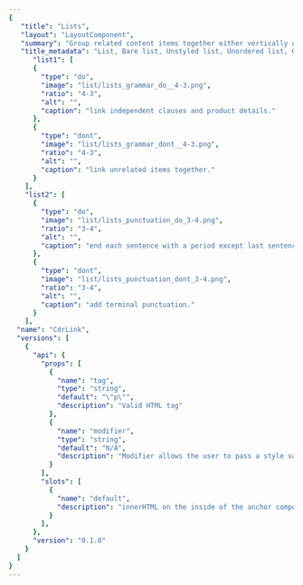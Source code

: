 ```yaml
---
{
   "title": "Lists",
   "layout": "LayoutComponent",
   "summary": "Group related content items together either vertically or horizontally.",
   "title_metadata": "List, Bare list, Unstyled list, Unordered list, Ordered list, Inline list",
	  "list1": [
      {
        "type": "do",
        "image": "list/lists_grammar_do__4-3.png",
        "ratio": "4-3",
        "alt": "",
        "caption": "link independent clauses and product details."
      },
      {
        "type": "dont",
        "image": "list/lists_grammar_dont__4-3.png",
        "ratio": "4-3",
        "alt": "",
        "caption": "link unrelated items together."
      }
    ],
    "list2": [
      {
        "type": "do",
        "image": "list/lists_punctuation_do_3-4.png",
        "ratio": "3-4",
        "alt": "",
        "caption": "end each sentence with a period except last sentence."
      },
      {
        "type": "dont",
        "image": "list/lists_punctuation_dont_3-4.png",
        "ratio": "3-4",
        "alt": "",
        "caption": "add terminal punctuation."
      }
    ],
  "name": "CdrLink",
  "versions": [
    {
      "api": {
        "props": [
          {
            "name": "tag",
            "type": "string",
            "default": "\"p\"",
            "description": "Valid HTML tag"
          },
          {
            "name": "modifier",
            "type": "string",
            "default": "N/A",
            "description": "Modifier allows the user to pass a style variant to this component.  Possible values: display | display-static | heading-large | heading-large-static | heading-medium | heading-medium-static | heading-small | heading-small-static | subheading"
          }
        ],
        "slots": [
          {
            "name": "default",
            "description": "innerHTML on the inside of the anchor component"
          }
        ],
      },
      "version": "0.1.0"
    }
  ]
}
---
```


<cdr-doc-tabs>
<template slot="Overview">
<cdr-doc-table-of-contents-shell 
    :appended-nav-items="[
       {
        text: 'Related Components'
      },
      {
        text: 'Breadcrumb',
        href: '../breadcrumb/'
      }
    ]">

## Bare

Collect items to be displayed in a list when items are not marked with bullets.  Also known as unordered and undecorated “bare” list.

<cdr-doc-example-code-pair :background-toggle="false" repository-href="https://github.com/rei/rei-cedar/tree/18.07.1/src/components/list" sandbox-href="https://codesandbox.io/s/1q95wpz4rq" :codeMaxHeight= false >
<template slot="Default">

```html
  <cdr-list>
    <li>List item 1</li>
    <li>List item 2
      <cdr-list>
        <li>List item</li>
      </cdr-list>
    </li>
    <li>List item 3</li>
  </cdr-list>
```
</template>

<template slot="compact">

```html
  <cdr-list modifier="compact">
    <li>List item 1</li>
    <li>List item 2
      <cdr-list>
        <li>List item</li>
      </cdr-list>
    </li>
    <li>List item 3</li>
  </cdr-list>
```
  
</template>

</cdr-doc-example-code-pair>

## Unordered

Collect related items that don’t need to be in a specific order or sequence. List items are typically marked with bullets.

<cdr-doc-example-code-pair :background-toggle="false" :codeMaxHeight= false repository-href="https://github.com/rei/rei-cedar/tree/18.07.1/src/components/list" sandbox-href="https://codesandbox.io/s/1q95wpz4rq" >
<template slot="Default">

```html
  <cdr-list modifier="unordered">
    <li>List item 1</li>
    <li>List item 2
      <cdr-list>
        <li>List item</li>
      </cdr-list>
    </li>
    <li>List item 3</li>
  </cdr-list>
```
</template>

<template slot="compact">

```html
  <cdr-list modifier="unordered compact">
    <li>List item 1</li>
    <li>List item 2
      <cdr-list>
        <li>List item</li>
      </cdr-list>
    </li>
    <li>List item 3</li>
  </cdr-list>
```
  
</template>


</cdr-doc-example-code-pair>

## Ordered

Collect related items with numeric order or sequence. Numbering starts at 1 with the first list item and increases by increments of 1 for each successive ordered list item.

<cdr-doc-example-code-pair :background-toggle="false" :codeMaxHeight= false repository-href="https://github.com/rei/rei-cedar/tree/18.07.1/src/components/list" sandbox-href="https://codesandbox.io/s/1q95wpz4rq" >
<template slot="Default">

```html
  <cdr-list tag="ol" modifier="ordered">
    <li>List item 1</li>
    <li>List item 2
      <cdr-list>
        <li>List item</li>
      </cdr-list>
    </li>
    <li>List item 3</li>
  </cdr-list>
```
</template>

<template slot="compact">

```html
  <cdr-list tag="ol" modifier="ordered compact">
    <li>List item 1</li>
    <li>List item 2
      <cdr-list>
        <li>List item</li>
      </cdr-list>
    </li>
    <li>List item 3</li>
  </cdr-list>
```
  
</template>

</cdr-doc-example-code-pair>

## Inline

Display items horizontally with no divider.

<cdr-doc-example-code-pair :background-toggle="false" :codeMaxHeight= false repository-href="https://github.com/rei/rei-cedar/tree/18.07.1/src/components/list" sandbox-href="https://codesandbox.io/s/1q95wpz4rq" >
<template slot="Default">

```html
  <cdr-list modifier="inline">
    <li>List item 1</li>
    <li>List item 2</li>
    <li>List item 3</li>
  </cdr-list>
```
</template>

<template slot="compact">

```html
  <cdr-list modifier="inline compact">
    <li>List item 1</li>
    <li>List item 2</li>
    <li>List item 3</li>
  </cdr-list>
```
  
</template>

</cdr-doc-example-code-pair>

## Inline - Unordered

Display items horizontally, separated by a bullet character.

<cdr-doc-example-code-pair :background-toggle="false" :codeMaxHeight= false repository-href="https://github.com/rei/rei-cedar/tree/18.07.1/src/components/list" sandbox-href="https://codesandbox.io/s/1q95wpz4rq" >
<template slot="Default">

```html
  <cdr-list modifier="inline unordered">
    <li>List item 1</li>
    <li>List item 2</li>
    <li>List item 3</li>
  </cdr-list>
```
</template>

<template slot="compact">

```html
  <cdr-list modifier="inline compact unordered">
    <li>List item 1</li>
    <li>List item 2</li>
    <li>List item 3</li>
  </cdr-list>
```
  
</template>

</cdr-doc-example-code-pair>
</cdr-doc-table-of-contents-shell>
</template>

<template slot="Design Guidelines">
<cdr-doc-table-of-contents-shell 
    :appended-nav-items="[
       {
        text: 'Related Components'
      },
      {
        text: 'Breadcrumb',
        href: '../breadcrumb/'
      }
    ]">

  <cdr-doc-alert/>

## Use when

- Displaying groups of related items represented by text

## Don’t use when

- Displaying content that is not primarily text
- Displaying content with two or more well-defined dimensions. Instead, use a Data Table  or List Group

## Foundations

- Vary list item font size
- Follow spacing requirements found on [Typography](../../foundation/typography/) and Space pages

<cdr-img :src="$withBase(`/list/Spec_List_Font_Size_Variations_16-9.png`)" ratio="16-9"/>

## Content

Break up chunks of content to make the information easier to scan:

- Separate consecutive lists on a page with a heading for each list
- Start each item with a noun or a verb
- Use similar phrases or clauses with the same grammatical structure. For example:
  - **Product.** Zippered hand pockets; chest pocket with hidden zipper
  - **Materials.** Snowshoes: plastic; poles: aluminum
  - **Duration.** High: 4 hrs. 15 min.; low: 48 hrs. 20 min.
- Create structured content with a list. Do not use a list for formatting

Use multi-column lists when:

- Specific ordering is not required
- Listing items with a single word or very short phrases
- Space is minimal
- Viewing items at a glance is more beneficial than scrolling

Every item in a list must:

- Start with a capital letter and use sentence case
- Use semicolons when linking independent clauses and product details in the list

<do-dont :examples="$page.frontmatter.list1" />

- End each sentence in a list item with a period when there are multiple sentences; however, don’t add a period for the last sentence or phrase

<do-dont :examples="$page.frontmatter.list2" />

## Accessibility

- To ensure that usage of this component complies with accessibility guidelines, do the following:
  - Organize lists so users can understand the relationship and grouping of information
  - Use explicit list markup that allows users to:
    - Rapidly browse
    - Access list content
    - Navigate a page using list content
    - Use screen readers to announce the number of items in each list
  - Use aria labels:
    - Use the aria-labelledby attribute to reference the IDs of one or more elements to describe the list contents
    - Use the aria-label attribute to provide an explicit text description of list contents
    - Alternatively, the title attribute can provide an explicit text description of the list contents
- This component has compliance with following WebAIM’s accessibility guidelines:
  - [WCAG SC 1.3.1: Info and Relationships:](https://www.w3.org/TR/WCAG20/#visual-audio-contrast-contrast) Cedar Design System provides ability to create structured lists. Lists are easier to navigate than simple tables 



</cdr-doc-table-of-contents-shell>
</template>

<template slot="API">
<cdr-doc-table-of-contents-shell 
    :appended-nav-items="[
       {
        text: 'Related Components'
      },
      {
        text: 'Breadcrumb',
        href: '../breadcrumb/'
      }
    ]">

## Properties

<cdr-doc-api type="prop" />

## Slots

<cdr-doc-api type="slot" />

## Installation

Resources are available within the [cdr-list package](https://www.npmjs.com/package/@rei/cdr-list):

| **Name**        | **Type**            | **Description**                        |
|:----------------|:--------------------|:---------------------------------------|
| `@rei/cdr-list` | Node module package | Import the component into your project |
| `cdr-list.css`  | Style sheet         | Component specific styles              |


To incorporate the required assets for a component, use the following steps:

### #1. Install using NPM

Install the `cdr-list` package using **npm** in your terminal:

_Terminal_

<cdr-doc-code-snippet :line-numbers="false" :copy-button="false">

```terminal
npm i -s @rei/cdr-list
```

</cdr-doc-code-snippet>

### #2. Import Dependencies

_main.js_

<cdr-doc-code-snippet :line-numbers="false" :copy-button="false">

```javascript
// import your required css.
import '@rei/cdr-list/dist/cdr-list.css';
```
</cdr-doc-code-snippet>

### #3. Add component to a template

_local.vue_

```vue
<template>
  <cdr-list>
    <li> item one </li>
    <li> item two </li>
  </cdr-list>
</template>

<script>
import { CdrList } from '@rei/cdr-list';
export default {
  components: {
     CdrList  
  }
}
</script>
```

## Usage

Visual style and semantic meaning are managed independently by providing: 

- Element to the **tag** prop
- Style to the **modifier** prop

By default the `cdr-list` component renders as an unordered and undecorated "bare" list. To use an ordered list pass `<ol>` to the tag property.

```html
<cdr-list tag="ol">
  <li> item one </li>
  <li> item two </li>
</cdr-list>
```

The `cdr-list` component has decoupled the semantic tags `<ul>` and `<ol>` from visual presentation.
It is possible to render a semantic ordered list `<ol>` as a visually non styled or bulleted list using the `cdr-list` modifiers. With this decoupling, individual list items can contain a variety of HTML elements, including paragraphs, headings, form elements, and other (nested) lists. Ensure that content is structured and follows design guidelines.
**Tag variants** 
Following are different types of lists:

- Unordered lists: 
  - Used when the order of the items is not relevant
  - Consists of one `<ul>` element and multiple list item `<li>` elements
- Ordered lists:
  - Used for sequential information
  - Consists of one `<ol>` element and multiple list item `<li>` elements
- Nested lists:
  - Every `cdr-list` can be nested into another list
  - Assistive technology can easily inform users about the number of steps

```vue
<cdr-list>
   <li> Unordered list item text
     <cdr-list tag="ol">
       <li>Ordered list item text</li>
     </cdr-list>
   </li>
 </cdr-list>
```

- Bare or unstyled lists:
  - Can contain a variety of HTML elements, including paragraphs, headings, form elements, and other (nested) lists

### Modifier options

Note that the tag itself does not determine display, a modifier must be added for list styles. Add one of the following variants to the **modifier** attribute of the `cdr-list` tag to change the visual presentation:

| **Name**  | **Description**                                                                                                                                                                        | **Example** |
|:----------|:---------------------------------------------------------------------------------------------------------------------------------------------------------------------------------------|:------------|
| unordered | The unordered modifier adds a bullet decorator to child list items and a ‘en-dash’ decorator to grandchild list items. This variant can be used on both `<ul>`  or `<ol>`  list types. | ```<cdr-list  modifier="unordered" >``` |
| ordered   | The ordered modifier adds a numeric decorator to child list items and a ‘en-dash’ decorator to grandchild list items. This variant can be used on both `<ul>`  or `<ol>`  list types.      | ```<cdr-list tag="ol" modifier="ordered" >```|
| compact   | The compact modifier reduces the vertical space between list items for non-inline list variants. For inline variants the compact modifier reduces the horizontal space between list items. | ```<cdr-list modifier="compact">``` |
| inline    | The inline modifier is intended for bare or unordered list variants. In ether case this can be combined with compact to adjust the spacing of inline list variants.                        | ```<cdr-list modifier=" inline">``` |

## Accessibility

- When creating nested lists, ensure they are coded properly. Always check that:
  - List items are contained within one list
  - Spacing does not break a list into multiple individual points
  - Proper semantic tags are used - either `<ul>` or `<ol>`
  - Proper structure is used to provide a visual list, do not rely on indentation
  - Special characters are not used to create a list
- This component has compliance with following WebAIM’s accessibility guidelines:
  - [WCAG SC 1.3.1: Info and Relationships](https://www.w3.org/TR/WCAG20/#visual-audio-contrast-contrast): Cedar Design System provides ability to create structured lists. Lists are easier to navigate than simple tables 

</cdr-doc-table-of-contents-shell>
</template>

<template slot="History">

## 1.0.0

### What's new

**cdrList** component:

- Displays with following variants:
  - Bare (default)
  - Ordered
  - Unordered
  - Compact
  - Inline
- Can be an ordered `ol` or unordered `ul` list, the tag itself does not determine
- [Complete component history](https://github.com/rei/rei-cedar/blob/master/src/components/list/CHANGELOG.md)

</template>
</cdr-doc-tabs>
